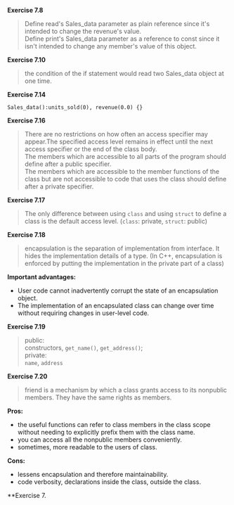 **Exercise 7.8**  
>Define read's Sales_data parameter as plain reference since it's intended to change the revenue's value.  
Define print's Sales_data parameter as a reference to const since it isn't intended to change any member's value of this object.  

**Exercise 7.10**  
>the condition of the if statement would read two Sales_data object at one time.  

**Exercise 7.14**  
```
Sales_data():units_sold(0), revenue(0.0) {}
```

**Exercise 7.16**  
>There are no restrictions on how often an access specifier may appear.The specified access level remains in effect until the next access specifier or the end of the class body.  
The members which are accessible to all parts of the program should define after a public specifier.  
The members which are accessible to the member functions of the class but are not accessible to code that uses the class should define after a private specifier.  

**Exercise 7.17**  
>The only difference between using `class` and using `struct` to define a class is the default access level. (`class`: private, `struct`: public)  

**Exercise 7.18**  
>encapsulation is the separation of implementation from interface. It hides the implementation details of a type. (In C++, encapsulation is enforced by putting the implementation in the private part of a class)  

**Important advantages:**  

* User code cannot inadvertently corrupt the state of an encapsulation object.  
* The implementation of an encapsulated class can change over time without requiring changes in user-level code.  

**Exercise 7.19**  
>public:  
constructors, `get_name()`, `get_address()`;  
private:  
`name`, `address`  

**Exercise 7.20**  
>friend is a mechanism by which a class grants access to its nonpublic members. They have the same rights as members.  

**Pros:**  

* the useful functions can refer to class members in the class scope without needing to explicitly prefix them with the class name.
* you can access all the nonpublic members conveniently.
* sometimes, more readable to the users of class.

**Cons:**  

* lessens encapsulation and therefore maintainability.
* code verbosity, declarations inside the class, outside the class.

**Exercise 7.